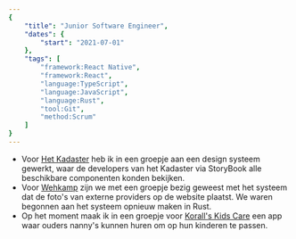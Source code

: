 ```yaml
---
{
	"title": "Junior Software Engineer",
	"dates": {
		"start": "2021-07-01"
	},
	"tags": [
		"framework:React Native",
		"framework:React",
		"language:TypeScript",
		"language:JavaScript",
		"language:Rust",
		"tool:Git",
		"method:Scrum"
	]
}
---
```


- Voor [Het Kadaster](https://www.kadaster.nl) heb ik in een groepje aan een design systeem gewerkt, waar de developers van het Kadaster via StoryBook alle beschikbare componenten konden bekijken.
- Voor [Wehkamp](https://www.wehkamp.nl) zijn we met een groepje bezig geweest met het systeem dat de foto's van externe providers op de website plaatst. We waren begonnen aan het systeem opnieuw maken in Rust.
- Op het moment maak ik in een groepje voor [Korall's Kids Care](https://www.koralls-kids-care.nl) een app waar ouders nanny's kunnen huren om op hun kinderen te passen.
